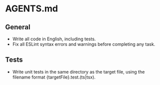 # AGENTS.md

## General

- Write all code in English, including tests.
- Fix all ESLint syntax errors and warnings before completing any task.

## Tests

- Write unit tests in the same directory as the target file, using the filename format {targetFile}.test.(ts|tsx).
